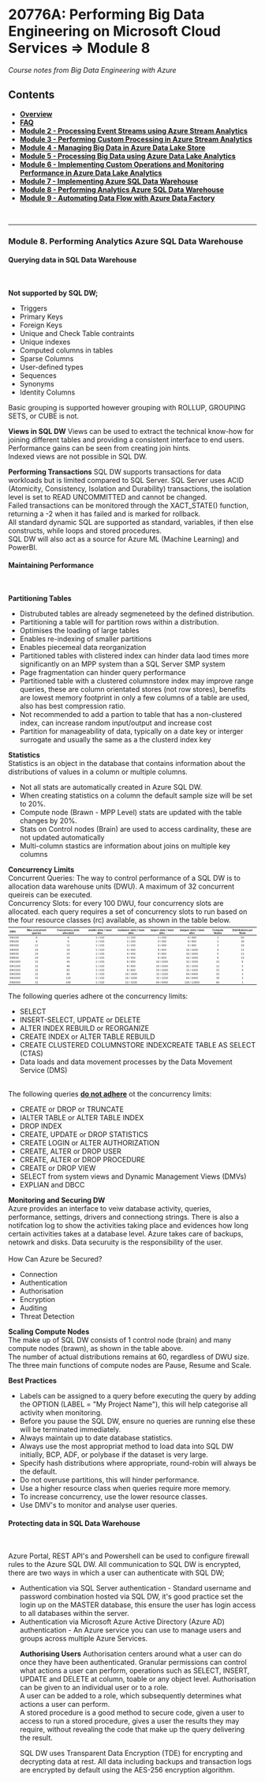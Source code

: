 <h1>20776A: Performing Big Data Engineering on Microsoft Cloud Services &rArr; Module 8</h1>
<i>Course notes from Big Data Engineering with Azure</i>

<h2>Contents</h2>

<ul>
<li><b><a href="https://github.com/njmarkham/azurebicoursenotes/">Overview</a></b></li>
<li><b><a href="https://github.com/njmarkham/azurebicoursenotes/blob/master/faq.md">FAQ</a></b></li>
<li><b><a href="https://github.com/njmarkham/azurebicoursenotes/blob/master/mod2.md">Module 2 - Processing Event Streams using Azure Stream Analytics</a></b></li>
<li><b><a href="https://github.com/njmarkham/azurebicoursenotes/blob/master/mod3.md">Module 3 - Performing Custom Processing in Azure Stream Analytics</a></b></li>
<li><b><a href="https://github.com/njmarkham/azurebicoursenotes/blob/master/mod4.md">Module 4 - Managing Big Data in Azure Data Lake Store</a></b></li>
<li><b><a href="https://github.com/njmarkham/azurebicoursenotes/blob/master/mod5.md">Module 5 - Processing Big Data using Azure Data Lake Analytics</a></b></li>
<li><b><a href="https://github.com/njmarkham/azurebicoursenotes/blob/master/mod6.md">Module 6 - Implementing Custom Operations and Monitoring Performance in Azure Data Lake Analytics</a></b></li>
<li><b><a href="https://github.com/njmarkham/azurebicoursenotes/blob/master/mod7.md">Module 7 - Implementing Azure SQL Data Warehouse</a></b></li>
<li><b><a href="https://github.com/njmarkham/azurebicoursenotes/blob/master/mod8.md">Module 8 - Performing Analytics Azure SQL Data Warehouse</a></b></li>
<li><b><a href="https://github.com/njmarkham/azurebicoursenotes/blob/master/mod9.md">Module 9 - Automating Data Flow with Azure Data Factory</a></b></li>
</ul>

<br/>

<hr/>

<h3><strong>Module 8. Performing Analytics Azure SQL Data Warehouse</strong></h3>

<h4>Querying data in SQL Data Warehouse</h4>
<br/>
<p>
<b>Not supported by SQL DW;</b>
<ul>
<li>Triggers</li>
<li>Primary Keys</li>
<li>Foreign Keys</li>
<li>Unique and Check Table contraints</li>
<li>Unique indexes</li>
<li>Computed columns in tables</li>
<li>Sparse Columns</li>
<li>User-defined types</li>
<li>Sequences</li>
<li>Synonyms</li>
<li>Identity Columns</li>
</ul>
Basic grouping is supported however grouping with ROLLUP, GROUPING SETS, or CUBE is not.
</p>

<p><b>Views in SQL DW</b>
Views can be used to extract the technical know-how for joining different tables and providing a consistent interface to end users. Performance gains can be seen from creating join hints.<br/>
Indexed views are not possible in SQL DW.
</p>

<p><b>Performing Transactions</b>
SQL DW supports transactions for data workloads but is limited compared to SQL Server. SQL Server uses ACID (Atomicity, Consistency, Isolation and Durability) transactions, the isolation level is set to READ UNCOMMITTED and cannot be changed.<br/>
Failed transactions can be monitored through the XACT_STATE() function, returning a -2 when it has failed and is marked for rollback.<br/>
All standard dynamic SQL are supported as standard, variables, if then else constructs, while loops and stored procedures.<br/>
SQL DW will also act as a source for Azure ML (Machine Learning) and PowerBI.
</p>

<h4>Maintaining Performance</h4>
<br/>
<p>
<b>Partitioning Tables</b>
<ul>
<li>Distrubuted tables are already segmeneteed by the defined distribution.</b></li>
<li>Partitioning a table will for partition rows within a distribution.</li>
<li>Optimises the loading of large tables</li>
<li>Enables re-indexing of smaller partitions</li>
<li>Enables piecemeal data reorganization</li>
<li>Partitioned tables with clistered index can hinder data laod times more significantly on an MPP system than a SQL Server SMP system</li>
<li>Page fragmentation can hinder query performance</li>
<li>Partitioned table with a clustered columnstore index may improve range queries, these are column orientated stores (not row stores), benefits are lowest memory footprint in only a few columns of a table are used, also has best compression ratio.</li>
<li>Not recommended to add a partion to table that has a non-clustered index, can increase random input/output and increase cost</li>
<li>Partition for manageability of data, typically on a date key or interger surrogate and usually the same as a the clusterd index key</li>
</ul>
</p>

<p>
<b>Statistics</b><br/>
Statistics is an object in the database that contains information about the distributions of values in a column or multiple columns.
<ul>
<li>Not all stats are automatically created in Azure SQL DW.</b></li>
<li>When creating statistics on a column the default sample size will be set to 20%.</b></li>
<li>Compute node (Brawn - MPP Level) stats are updated with the table changes by 20%.</li>
<li>Stats on Control nodes (Brain) are used to access cardinality, these are not updated automatically</li>
<li>Multi-column stastics are information about joins on multiple key columns</li>
</ul>
</p>


<p>
<b>Concurrency Limits</b><br>
Concurrent Queries: The way to control performance of a SQL DW is to allocation data warehouse units (DWU). A maximum of 32 concurrent queireis can be executed.<br/>
Concurrency Slots: for every 100 DWU, four concurrency slots are allocated. each query requires a set of concurrency slots to run based on the four resource classes (rc) available, as shown in the table below.<br/>
<span style="font-size: small;">

<table style="font-size: 6px;">
<thead>
<tr>
<th style="text-align:left" align="left"><sub>DWU</sub></th>
<th style="text-align:center"><sub>Max concurrent queries</sub></th>
<th style="text-align:center"><sub>Concurrency slots allocated</sub></th>
<th style="text-align:center"><sub>smallrc slots / mem alloc</sub></th>
<th style="text-align:center"><sub>mediumrc slots / mem alloc</sub></th>
<th style="text-align:center"><sub>largerc slots / mem alloc</sub></th>
<th style="text-align:center"><sub>xlargerc slots / mem alloc</sub></th>
<th style="text-align:center"><sub>Compute Nodes</sub></th>
<th style="text-align:center"><sub>Distributions per Node</sub></th>
</tr>
</thead>
<tbody>
<tr>
<td style="text-align:left" align="left"><sub>DW100</sub></td>
<td style="text-align:center" align="center"><sub>4</sub></td>
<td style="text-align:center" align="center"><sub>4</sub></td>
<td style="text-align:center" align="center"><sub>1 / 100</sub></td>
<td style="text-align:center" align="center"><sub>1 / 100</sub></td>
<td style="text-align:center" align="center"><sub>2 / 200</sub></td>
<td style="text-align:center" align="center"><sub>4 / 400</sub></td>
<td style="text-align:center" align="center"><sub>1</sub></td>
<td style="text-align:center" align="center"><sub>60</sub></td>
</tr>
<tr>
<td style="text-align:left" align="left"><sub>DW200</sub></td>
<td style="text-align:center" align="center"><sub>8</sub></td>
<td style="text-align:center" align="center"><sub>8</sub></td>
<td style="text-align:center" align="center"><sub>1 / 100</sub></td>
<td style="text-align:center" align="center"><sub>2 / 200</sub></td>
<td style="text-align:center" align="center"><sub>4 / 400</sub></td>
<td style="text-align:center" align="center"><sub>8 / 800</sub></td>
<td style="text-align:center" align="center"><sub>2</sub></td>
<td style="text-align:center" align="center"><sub>30</sub></td>
</tr>
<tr>
<td style="text-align:left" align="left"><sub>DW300</sub></td>
<td style="text-align:center" align="center"><sub>12</sub></td>
<td style="text-align:center" align="center"><sub>12</sub></td>
<td style="text-align:center" align="center"><sub>1 / 100</sub></td>
<td style="text-align:center" align="center"><sub>2 / 200</sub></td>
<td style="text-align:center" align="center"><sub>4 / 400</sub></td>
<td style="text-align:center" align="center"><sub>8 / 800</sub></td>
<td style="text-align:center" align="center"><sub>3</sub></td>
<td style="text-align:center" align="center"><sub>20</sub></td>
</tr>
<tr>
<td style="text-align:left" align="left"><sub>DW400</sub></td>
<td style="text-align:center" align="center"><sub>16</sub></td>
<td style="text-align:center" align="center"><sub>16</sub></td>
<td style="text-align:center" align="center"><sub>1 / 100</sub></td>
<td style="text-align:center" align="center"><sub>4 / 400</sub></td>
<td style="text-align:center" align="center"><sub>8 / 800</sub></td>
<td style="text-align:center" align="center"><sub>16 / 1600</sub></td>
<td style="text-align:center" align="center"><sub>4</sub></td>
<td style="text-align:center" align="center"><sub>15</sub></td>
</tr>
<tr>
<td style="text-align:left" align="left"><sub>DW500</sub></td>
<td style="text-align:center" align="center"><sub>20</sub></td>
<td style="text-align:center" align="center"><sub>20</sub></td>
<td style="text-align:center" align="center"><sub>1 / 100</sub></td>
<td style="text-align:center" align="center"><sub>4 / 400</sub></td>
<td style="text-align:center" align="center"><sub>8 / 800</sub></td>
<td style="text-align:center" align="center"><sub>16 / 1600</sub></td>
<td style="text-align:center" align="center"><sub>5</sub></td>
<td style="text-align:center" align="center"><sub>12</sub></td>

</tr>
<tr>
<td style="text-align:left" align="left"><sub>DW600</sub></td>
<td style="text-align:center" align="center"><sub>24</sub></td>
<td style="text-align:center" align="center"><sub>24</sub></td>
<td style="text-align:center" align="center"><sub>1 / 100</sub></td>
<td style="text-align:center" align="center"><sub>4 / 400</sub></td>
<td style="text-align:center" align="center"><sub>8 / 800</sub></td>
<td style="text-align:center" align="center"><sub>16 / 1600</sub></td>
<td style="text-align:center" align="center"><sub>6</sub></td>
<td style="text-align:center" align="center"><sub>10</sub></td>
</tr>
<tr>
<td style="text-align:left" align="left"><sub>DW1000</sub></td>
<td style="text-align:center" align="center"><sub>32</sub></td>
<td style="text-align:center" align="center"><sub>40</sub></td>
<td style="text-align:center" align="center"><sub>1 / 100</sub></td>
<td style="text-align:center" align="center"><sub>8 / 800</sub></td>
<td style="text-align:center" align="center"><sub>16 / 1600</sub></td>
<td style="text-align:center" align="center"><sub>32 / 3200</sub></td>
<td style="text-align:center" align="center"><sub>10</sub></td>
<td style="text-align:center" align="center"><sub>6</sub></td>
</tr>
<tr>
<td style="text-align:left" align="left"><sub>DW1200</sub></td>
<td style="text-align:center" align="center"><sub>32</sub></td>
<td style="text-align:center" align="center"><sub>48</sub></td>
<td style="text-align:center" align="center"><sub>1 / 100</sub></td>
<td style="text-align:center" align="center"><sub>8 / 800</sub></td>
<td style="text-align:center" align="center"><sub>16 / 1600</sub></td>
<td style="text-align:center" align="center"><sub>32 / 3200</sub></td>
<td style="text-align:center" align="center"><sub>12</sub></td>
<td style="text-align:center" align="center"><sub>5</sub></td>
</tr>
<tr>
<td style="text-align:left" align="left"><sub>DW1500</sub></td>
<td style="text-align:center" align="center"><sub>32</sub></td>
<td style="text-align:center" align="center"><sub>60</sub></td>
<td style="text-align:center" align="center"><sub>1 / 100</sub></td>
<td style="text-align:center" align="center"><sub>8 / 800</sub></td>
<td style="text-align:center" align="center"><sub>16 / 1600</sub></td>
<td style="text-align:center" align="center"><sub>32 / 3200</sub></td>
<td style="text-align:center" align="center"><sub>15</sub></td>
<td style="text-align:center" align="center"><sub>4</sub></td>
</tr>
<tr>
<td style="text-align:left" align="left"><sub>DW2000</sub></td>
<td style="text-align:center" align="center"><sub>32</sub></td>
<td style="text-align:center" align="center"><sub>80</sub></td>
<td style="text-align:center" align="center"><sub>1 / 100</sub></td>
<td style="text-align:center" align="center"><sub>16 / 1600</sub></td>
<td style="text-align:center" align="center"><sub>32 / 3200</sub></td>
<td style="text-align:center" align="center"><sub>64 / 6400</sub></td>
<td style="text-align:center" align="center"><sub>20</sub></td>
<td style="text-align:center" align="center"><sub>3</sub></td>
</tr>
<tr>
<td style="text-align:left" align="left"><sub>DW3000</sub></td>
<td style="text-align:center" align="center"><sub>32</sub></td>
<td style="text-align:center" align="center"><sub>120</sub></td>
<td style="text-align:center" align="center"><sub>1 / 100</sub></td>
<td style="text-align:center" align="center"><sub>16 / 1600</sub></td>
<td style="text-align:center" align="center"><sub>32 / 3200</sub></td>
<td style="text-align:center" align="center"><sub>64 / 6400</sub></td>
<td style="text-align:center" align="center"><sub>30</sub></td>
<td style="text-align:center" align="center"><sub>2</sub></td>
</tr>
<tr>
<td style="text-align:left" align="left"><sub>DW6000</sub></td>
<td style="text-align:center" align="center"><sub>32</sub></td>
<td style="text-align:center" align="center"><sub>240</sub></td>
<td style="text-align:center" align="center"><sub>1 / 100</sub></td>
<td style="text-align:center" align="center"><sub>32 / 3200</sub></td>
<td style="text-align:center" align="center"><sub>64 / 6400</sub></td>
<td style="text-align:center" align="center"><sub>128 / 12800</sub></td>
<td style="text-align:center" align="center"><sub>60</sub></td>
<td style="text-align:center" align="center"><sub>1</sub></td>
</tr>
</tbody>
</table>
</sub>
</span>
</p>

<p>
The following queries adhere ot the concurrency limits:
<ul>
<li>SELECT</li>
<li>INSERT-SELECT, UPDATE or DELETE</li>
<li>ALTER INDEX REBUILD or REORGANIZE</li>
<li>CREATE INDEX or ALTER TABLE REBUILD</li>
<li>CREATE CLUSTERED COLUMNSTORE INDEXCREATE TABLE AS SELECT (CTAS)</li>
<li>Data loads and data movement processes by the Data Movement Service (DMS)</li>
</ul>
<br/>
The following queries <b><u>do not adhere</u></b> ot the concurrency limits:
<ul>
<li>CREATE or DROP or TRUNCATE</li>
<li>IALTER TABLE or ALTER TABLE INDEX</li>
<li>DROP INDEX</li>
<li>CREATE, UPDATE or DROP STATISTICS</li>
<li>CREATE LOGIN or ALTER AUTHORIZATION</li>
<li>CREATE, ALTER or DROP USER</li>
<li>CREATE, ALTER or DROP PROCEDURE</li>
<li>CREATE or DROP VIEW</li>
<li>SELECT from system views and Dynamic Management Views (DMVs)</li>
<li>EXPLIAN and DBCC</li>
</ul>
<p>
<b>Monitoring and Securing DW</b><br/>
Azure provides an interface to veiw database activity, queries, performance, settings, drivers and connectiong strings. There is also a notifcation log to show the activities taking place and evidences how long certain activities takes at a database level. Azure takes care of backups, netowrk and disks. Data securuity is the responsibility of the user.
<br/><br/>How Can Azure be Secured?
<ul>
<li>Connection</b></li>
<li>Authentication</li>
<li>Authorisation</li>
<li>Encryption</li>
<li>Auditing</li>
<li>Threat Detection</li>
</ul>
</p>

<p>
<b>Scaling Compute Nodes</b><br/>
The make up of SQL DW consists of 1 control node (brain) and many compute nodes (brawn), as shown in the table above.<br/>
The number of actual distributions remains at 60, regardless of DWU size.<br/>
The three main functions of compute nodes are Pause, Resume and Scale.
</p>


<p>
<b>Best Practices</b><br/>
<ul>
<li>Labels can be assigned to a query before executing the query by adding the OPTION (LABEL = "My Project Name"), this will help categorise all activity when monitoring.</li>
<li>Before you pause the SQL DW, ensure no queries are running else these will be terminated immediately.</li>
<li>Always maintain up to date database statistics.</li>
<li>Always use the most appropriat method to load data into SQL DW initially, BCP, ADF, or polybase if the dataset is very large.</li>
<li>Specify hash distributions where appropriate, round-robin will always be the default.</li>
<li>Do not overuse partitions, this will hinder performance.</li>
<li>Use a higher resource class when queries require more memory.</li>
<li>To increase concurrency, use the lower resource classes.</li>
<li>Use DMV's to monitor and analyse user queries.</li>
</ul>
</p>


<h4>Protecting data in SQL Data Warehouse</h4>
<br/>
<p>
Azure Portal, REST API's and Powershell can be used to configure firewall rules to the Azure SQL DW. All communication to SQL DW is encrypted, there are two ways in which a user can authenticate with SQL DW;
<ul>
<li>Authentication via SQL Server authentication - Standard username and password combination hosted via SQL DW, it's good practice set the login up on the MASTER database, this ensure the user has login access to all databases within the server.</li>
<li>Authentication via Microsoft Azure Active Directory (Azure AD) authentication - An Azure service you can use to manage users and groups across multiple Azure Services.</li>
</p>

<p>
<b>Authorising Users</b>
Authorisation centers around what a user can do once they have been authenticated. Granular permissions can control what actions a user can perform, operations such as SELECT, INSERT, UPDATE and DELETE at column, toable or any object level. Authorisation can be given to an individual user or to a role.<br/>
A user can be added to a role, which subsequently determines what actions a user can perform.<br/>
A stored procedure is a good method to secure code, given a user to access to run a stored procedure, gives a user the results they may require, without revealing the code that make up the query delivering the result.
</p>

<p>
SQL DW uses Transparent Data Encryption (TDE) for encrypting and decrypting data at rest. All data including backups and transaction logs are encrypted by default using the AES-256 encryption algorithm.
</p>

